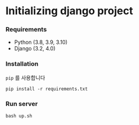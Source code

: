 # Initializing django project

### Requirements
- Python (3.8, 3.9, 3.10)
- Django (3.2, 4.0)

### Installation
``pip`` 를 사용합니다

```text
pip install -r requirements.txt
```

### Run server
```text
bash up.sh
```
